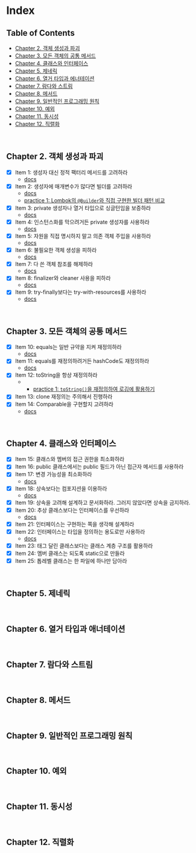 # Index

## Table of Contents

- [Chapter 2. 객체 생성과 파괴](#chapter-2-객체-생성과-파괴)
- [Chapter 3. 모든 객체의 공통 메서드](#chapter-3-모든-객체의-공통-메서드)
- [Chapter 4. 클래스와 인터페이스](#chapter-4-클래스와-인터페이스)
- [Chapter 5. 제네릭](#chapter-5-제네릭)
- [Chapter 6. 열거 타입과 에너테이션](#chapter-6-열거-타입과-애너테이션)
- [Chapter 7. 람다와 스트림](#chapter-7-람다와-스트림)
- [Chapter 8. 메서드](#chapter-8-메서드)
- [Chapter 9. 일반적인 프로그래밍 원칙](#chapter-9-일반적인-프로그래밍-원칙)
- [Chapter 10. 예외](#chapter-10-예외)
- [Chapter 11. 동시성](#chapter-11-동시성)
- [Chapter 12. 직렬화](#chapter-12-직렬화)

<br/>

## Chapter 2. 객체 생성과 파괴

- [x] Item 1: 생성자 대신 정적 팩터리 메서드를 고려하라
    - [docs](./src/main/java/me/java/chapter2/chapter2.md#item-1-생성자-대신-정적-팩터리-메서드를-고려하라)
- [x] Item 2: 생성자에 매개변수가 많다면 빌더를 고려하라
    - [docs](./src/main/java/me/java/chapter2/chapter2.md#item-2-생성자에-매개변수가-많다면-빌더를-고려하라)
    - [practice 1: Lombok의 `@Builder`와 직접 구현한 빌더 패턴 비교](./src/main/java/me/java/chapter2/practice/chapter2-practice.md#lombok의-builder와-직접-구현한-빌더-패턴-비교)
- [x] Item 3: private 생성자나 열거 타입으로 싱글턴임을 보증하라
    - [docs](./src/main/java/me/java/chapter2/chapter2.md#item-3-private-생성자나-열거-타입으로-싱글턴임을-보증하라)
- [x] Item 4: 인스턴스화를 막으려거든 private 생성자를 사용하라
    - [docs](./src/main/java/me/java/chapter2/chapter2.md#item-4-인스턴스화를-막으려면-private-생성자를-사용하라)
- [x] Item 5: 자원을 직접 명시하지 말고 의존 객체 주입을 사용하라
    - [docs](./src/main/java/me/java/chapter2/chapter2.md#item-5-자원을-직접-명시하지-말고-의존-객체-주입을-사용하라)
- [x] Item 6: 불필요한 객체 생성을 피하라
    - [docs](./src/main/java/me/java/chapter2/chapter2.md#item-6-불필요한-객체-생성을-피하라)
- [x] Item 7: 다 쓴 객체 참조를 해제하라
    - [docs](./src/main/java/me/java/chapter2/chapter2.md#item-7-다-쓴-객체-참조를-해제하라)
- [x] Item 8: finalizer와 cleaner 사용을 피하라
    - [docs](./src/main/java/me/java/chapter2/chapter2.md#item-8-finalizer와-cleaner-사용을-피하라)
- [x] Item 9: try-finally보다는 try-with-resources를 사용하라
    - [docs](./src/main/java/me/java/chapter2/chapter2.md#item-9-try-finally보다는-try-with-resource를-사용하라)

<br/>

## Chapter 3. 모든 객체의 공통 메서드

- [x] Item 10: equals는 일반 규약을 지켜 재정의하라
    - [docs](./src/main/java/me/java/chapter3/chapter3.md#item-10-equals는-일반-규약을-지켜-재정의하라)
- [x] Item 11: equals를 재정의하려거든 hashCode도 재정의하라
    - [docs](./src/main/java/me/java/chapter3/chapter3.md#item-11-equals를-재정의하려거든-hashcode도-재정의하라)
- [x] Item 12: toString을 항상 재정의하라
    - - [practice 1: `toString()`을 재정의하여 로깅에 활용하기](./src/main/java/me/java/chapter3/practice/tostring-practice.md)
- [x] Item 13: clone 재정의는 주의해서 진행하라
- [x] Item 14: Comparable을 구현할지 고려하라
    - [docs](./src/main/java/me/java/chapter3/chapter3.md#item-14-comparable을-구현할지-고려하라)

<br/>

## Chapter 4. 클래스와 인터페이스

- [x] Item 15: 클래스와 멤버의 접근 권한을 최소화하라
- [x] Item 16: public 클래스에서는 public 필드가 아닌 접근자 메서드를 사용하라
- [x] Item 17: 변경 가능성을 최소화하라
    - [docs](./src/main/java/me/java/chapter4/chapter4.md#item-17-변경-가능성을-최소화하라)
- [x] Item 18: 상속보다는 컴포지션을 이용하라
    - [docs](./src/main/java/me/java/chapter4/chapter4.md#item-18-상속보다는-컴포지션을-이용하라)
- [x] Item 19: 상속을 고려해 설계하고 문서화하라. 그러지 않았다면 상속을 금지하라.
- [x] Item 20: 추상 클래스보다는 인터페이스를 우선하라
    - [docs](./src/main/java/me/java/chapter4/chapter4.md#item-20-추상-클래스보다는-인터페이스를-우선하라)
- [x] Item 21: 인터페이스는 구현하는 쪽을 생각해 설계하라
- [x] Item 22: 인터페이스는 타입을 정의하는 용도로만 사용하라
    - [docs](./src/main/java/me/java/chapter4/chapter4.md#item-22-인터페이스는-타입을-정의하는-용도로만-사용하라)
- [x] Item 23: 태그 달린 클래스보다는 클래스 계층 구조를 활용하라
- [x] Item 24: 멤버 클래스는 되도록 static으로 만들라
- [x] Item 25: 톱레벨 클래스는 한 파일에 하나만 담아라

<br/>

## Chapter 5. 제네릭

<br/>

## Chapter 6. 열거 타입과 애너테이션

<br/>

## Chapter 7. 람다와 스트림

<br/>

## Chapter 8. 메서드

<br/>

## Chapter 9. 일반적인 프로그래밍 원칙

<br/>

## Chapter 10. 예외

<br/>

## Chapter 11. 동시성

<br/>

## Chapter 12. 직렬화
